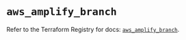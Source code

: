 # `aws_amplify_branch`

Refer to the Terraform Registry for docs: [`aws_amplify_branch`](https://registry.terraform.io/providers/hashicorp/aws/5.71.0/docs/resources/amplify_branch).
